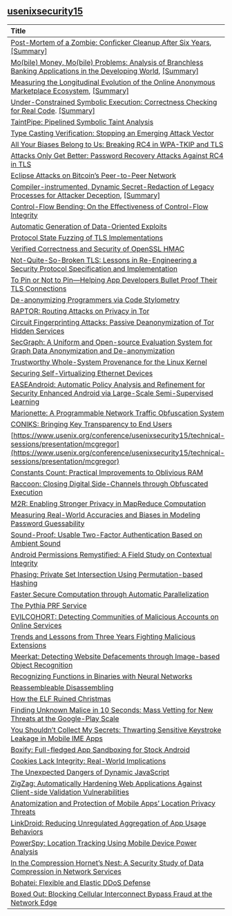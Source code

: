## [usenixsecurity15](https://www.usenix.org/conference/usenixsecurity15/technical-sessions)


|Title| Abstract| Full| Related|
|:----|:----|:----|:---|
|[Post-Mortem of a Zombie: Conficker Cleanup After Six Years](https://www.usenix.org/conference/usenixsecurity15/technical-sessions/presentation/asghari), [[Summary]](./file/zombie_clean_up.md)|09/11/2015| |*|
[Mo(bile) Money, Mo(bile) Problems: Analysis of Branchless Banking Applications in the Developing World](), [[Summary]](./file/mobile_money_app.md)|09/12/2015| | *|
|[Measuring the Longitudinal Evolution of the Online Anonymous Marketplace Ecosystem](https://www.usenix.org/conference/usenixsecurity15/technical-sessions/presentation/soska), [[Summary]](./file/anonymous_market.md)|09/14/2015| |*|
|[Under-Constrained Symbolic Execution: Correctness Checking for Real Code](https://www.usenix.org/conference/usenixsecurity15/technical-sessions/presentation/ramos). [[Summary]](file/code_checking.md)|09/14/2015| |*|
|[TaintPipe: Pipelined Symbolic Taint Analysis](https://www.usenix.org/conference/usenixsecurity15/technical-sessions/presentation/ming)|09/15/2015| |*|
|[Type Casting Verification: Stopping an Emerging Attack Vector](https://www.usenix.org/conference/usenixsecurity15/technical-sessions/presentation/lee)|09/15/2015| |*|
|[All Your Biases Belong to Us: Breaking RC4 in WPA-TKIP and TLS](https://www.usenix.org/conference/usenixsecurity15/technical-sessions/presentation/vanhoef)|09/15/2015| |*|
|[Attacks Only Get Better: Password Recovery Attacks Against RC4 in TLS](https://www.usenix.org/conference/usenixsecurity15/technical-sessions/presentation/garman)|09/15/2015| |*|
|[Eclipse Attacks on Bitcoin’s Peer-to-Peer Network](https://www.usenix.org/conference/usenixsecurity15/technical-sessions/presentation/heilman)|09/15/2015| |*|
|[Compiler-instrumented, Dynamic Secret-Redaction of Legacy Processes for Attacker Deception](https://www.usenix.org/conference/usenixsecurity15/technical-sessions/presentation/araujo), [[Summary]](./file/attacker_deception.md)|09/15/2015||*|
|[Control-Flow Bending: On the Effectiveness of Control-Flow Integrity](https://www.usenix.org/conference/usenixsecurity15/technical-sessions/presentation/carlini)|09/15/2015||*|
|[Automatic Generation of Data-Oriented Exploits](https://www.usenix.org/conference/usenixsecurity15/technical-sessions/presentation/hu)|09/15/2015| |*|
|[Protocol State Fuzzing of TLS Implementations](https://www.usenix.org/conference/usenixsecurity15/technical-sessions/presentation/de-ruiter)|09/15/2015| |*|
|[Verified Correctness and Security of OpenSSL HMAC](https://www.usenix.org/conference/usenixsecurity15/technical-sessions/presentation/beringer)|09/15/2015| |*|
|[Not-Quite-So-Broken TLS: Lessons in Re-Engineering a Security Protocol Specification and Implementation](https://www.usenix.org/conference/usenixsecurity15/technical-sessions/presentation/kaloper-mersinjak)|09/15/2015| |*|
|[To Pin or Not to Pin—Helping App Developers Bullet Proof Their TLS Connections](https://www.usenix.org/conference/usenixsecurity15/technical-sessions/presentation/oltrogge)|09/15/2015| |*|
|[De-anonymizing Programmers via Code Stylometry](https://www.usenix.org/conference/usenixsecurity15/technical-sessions/presentation/caliskan-islam)|09/15/2015| |**|
|[RAPTOR: Routing Attacks on Privacy in Tor](https://www.usenix.org/conference/usenixsecurity15/technical-sessions/presentation/sun)|09/15/2015| |*|
|[Circuit Fingerprinting Attacks: Passive Deanonymization of Tor Hidden Services](https://www.usenix.org/conference/usenixsecurity15/technical-sessions/presentation/kwon)|09/15/2015| |*|
|[SecGraph: A Uniform and Open-source Evaluation System for Graph Data Anonymization and De-anonymization](https://www.usenix.org/conference/usenixsecurity15/technical-sessions/presentation/ji)|09/15/2015| |*|
|[Trustworthy Whole-System Provenance for the Linux Kernel](https://www.usenix.org/conference/usenixsecurity15/technical-sessions/presentation/bates)|09/15/2015| |*|
|[Securing Self-Virtualizing Ethernet Devices](https://www.usenix.org/conference/usenixsecurity15/technical-sessions/presentation/smolyar)|09/15/2015| |*|
|[EASEAndroid: Automatic Policy Analysis and Refinement for Security Enhanced Android via Large-Scale Semi-Supervised Learning](https://www.usenix.org/conference/usenixsecurity15/technical-sessions/presentation/wang-ruowen)|09/15/2015| |**|
|[Marionette: A Programmable Network Traffic Obfuscation System](https://www.usenix.org/conference/usenixsecurity15/technical-sessions/presentation/dyer)|09/15/2015| |**|
|[CONIKS: Bringing Key Transparency to End Users](https://www.usenix.org/conference/usenixsecurity15/technical-sessions/presentation/melara)|09/15/2015| |**|
|[https://www.usenix.org/conference/usenixsecurity15/technical-sessions/presentation/mcgregor](https://www.usenix.org/conference/usenixsecurity15/technical-sessions/presentation/mcgregor)|09/15/2015| |**|
|[Constants Count: Practical Improvements to Oblivious RAM](https://www.usenix.org/conference/usenixsecurity15/technical-sessions/presentation/ren-ling)|09/15/2015| |*|
|[Raccoon: Closing Digital Side-Channels through Obfuscated Execution](https://www.usenix.org/conference/usenixsecurity15/technical-sessions/presentation/rane)|09/15/2015| |***|
|[M2R: Enabling Stronger Privacy in MapReduce Computation](https://www.usenix.org/conference/usenixsecurity15/technical-sessions/presentation/dinh)|09/16/2015| |*|
|[Measuring Real-World Accuracies and Biases in Modeling Password Guessability](https://www.usenix.org/conference/usenixsecurity15/technical-sessions/presentation/ur)|09/16/2015| |***|
|[Sound-Proof: Usable Two-Factor Authentication Based on Ambient Sound](https://www.usenix.org/conference/usenixsecurity15/technical-sessions/presentation/karapanos)|09/16/2015| |***|
|[Android Permissions Remystified: A Field Study on Contextual Integrity](https://www.usenix.org/conference/usenixsecurity15/technical-sessions/presentation/wijesekera)| 09/16/2015| |*|
|[Phasing: Private Set Intersection Using Permutation-based Hashing](https://www.usenix.org/conference/usenixsecurity15/technical-sessions/presentation/pinkas)| 09/16/2015| |*|
|[Faster Secure Computation through Automatic Parallelization](https://www.usenix.org/conference/usenixsecurity15/technical-sessions/presentation/buescher)|09/16/2015| |*|
|[The Pythia PRF Service](https://www.usenix.org/conference/usenixsecurity15/technical-sessions/presentation/everspaugh)|09/16/2015| |*|
|[EVILCOHORT: Detecting Communities of Malicious Accounts on Online Services](https://www.usenix.org/conference/usenixsecurity15/technical-sessions/presentation/stringhini)|09/16/2015| |**|
|[Trends and Lessons from Three Years Fighting Malicious Extensions](https://www.usenix.org/conference/usenixsecurity15/technical-sessions/presentation/jagpal)|09/16/2015| |**|
|[Meerkat: Detecting Website Defacements through Image-based Object Recognition](https://www.usenix.org/conference/usenixsecurity15/technical-sessions/presentation/borgolte)|09/16/2015| |****|
|[Recognizing Functions in Binaries with Neural Networks](https://www.usenix.org/conference/usenixsecurity15/technical-sessions/presentation/shin)|09/16/2015| |***|
|[Reassembleable Disassembling](https://www.usenix.org/conference/usenixsecurity15/technical-sessions/presentation/wang-shuai)|09/16/2015| |*|
|[How the ELF Ruined Christmas](https://www.usenix.org/conference/usenixsecurity15/technical-sessions/presentation/di-frederico)| 09/16/2015| |*****|
|[Finding Unknown Malice in 10 Seconds: Mass Vetting for New Threats at the Google-Play Scale](https://www.usenix.org/conference/usenixsecurity15/technical-sessions/presentation/chen-kai)|09/16/2015| |*|
|[You Shouldn’t Collect My Secrets: Thwarting Sensitive Keystroke Leakage in Mobile IME Apps](https://www.usenix.org/conference/usenixsecurity15/technical-sessions/presentation/chen-jin)|09/16/2015| |*|
|[Boxify: Full-fledged App Sandboxing for Stock Android](https://www.usenix.org/conference/usenixsecurity15/technical-sessions/presentation/backes)|09/16/2015| |*|
|[Cookies Lack Integrity: Real-World Implications](https://www.usenix.org/conference/usenixsecurity15/technical-sessions/presentation/zheng)|09/16/2015| |*|
|[The Unexpected Dangers of Dynamic JavaScript](https://www.usenix.org/conference/usenixsecurity15/technical-sessions/presentation/lekies)|09/16/2015| |**|
|[ZigZag: Automatically Hardening Web Applications Against Client-side Validation Vulnerabilities](https://www.usenix.org/conference/usenixsecurity15/technical-sessions/presentation/weissbacher)|09/16/2015| |*|
|[Anatomization and Protection of Mobile Apps’ Location Privacy Threats](https://www.usenix.org/conference/usenixsecurity15/technical-sessions/presentation/fawaz)|09/16/2015| |*|
|[LinkDroid: Reducing Unregulated Aggregation of App Usage Behaviors](https://www.usenix.org/conference/usenixsecurity15/technical-sessions/presentation/feng)|09/16/2015| |***|
|[PowerSpy: Location Tracking Using Mobile Device Power Analysis](https://www.usenix.org/conference/usenixsecurity15/technical-sessions/presentation/michalevsky)|09/16/2015| |***|
|[In the Compression Hornet’s Nest: A Security Study of Data Compression in Network Services](https://www.usenix.org/conference/usenixsecurity15/technical-sessions/presentation/pellegrino)|09/16/2015| |***|
|[Bohatei: Flexible and Elastic DDoS Defense](https://www.usenix.org/conference/usenixsecurity15/technical-sessions/presentation/fayaz)|09/16/2015| |***|
|[Boxed Out: Blocking Cellular Interconnect Bypass Fraud at the Network Edge](https://www.usenix.org/conference/usenixsecurity15/technical-sessions/presentation/reaves-boxed)|09/26/2015| |*|

